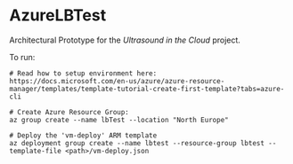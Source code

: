 # AzureLBTest

Architectural Prototype for the _Ultrasound in the Cloud_ project.

To run:
```
# Read how to setup environment here:
https://docs.microsoft.com/en-us/azure/azure-resource-manager/templates/template-tutorial-create-first-template?tabs=azure-cli

# Create Azure Resource Group:
az group create --name lbTest --location "North Europe"

# Deploy the 'vm-deploy' ARM template
az deployment group create --name lbtest --resource-group lbtest --template-file <path>/vm-deploy.json
```